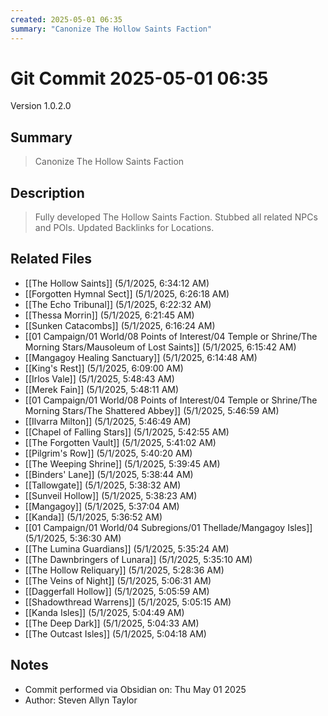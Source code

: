 ```yaml
---
created: 2025-05-01 06:35
summary: "Canonize The Hollow Saints Faction"
---
```


# Git Commit 2025-05-01 06:35

Version 1.0.2.0

## Summary
> Canonize The Hollow Saints Faction

## Description
> Fully developed The Hollow Saints Faction. Stubbed all related NPCs and POIs. Updated Backlinks for Locations.

## Related Files
- [[The Hollow Saints]] (5/1/2025, 6:34:12 AM)
- [[Forgotten Hymnal Sect]] (5/1/2025, 6:26:18 AM)
- [[The Echo Tribunal]] (5/1/2025, 6:22:32 AM)
- [[Thessa Morrin]] (5/1/2025, 6:21:45 AM)
- [[Sunken Catacombs]] (5/1/2025, 6:16:24 AM)
- [[01 Campaign/01 World/08 Points of Interest/04 Temple or Shrine/The Morning Stars/Mausoleum of Lost Saints]] (5/1/2025, 6:15:42 AM)
- [[Mangagoy Healing Sanctuary]] (5/1/2025, 6:14:48 AM)
- [[King's Rest]] (5/1/2025, 6:09:00 AM)
- [[Irlos Vale]] (5/1/2025, 5:48:43 AM)
- [[Merek Fain]] (5/1/2025, 5:48:11 AM)
- [[01 Campaign/01 World/08 Points of Interest/04 Temple or Shrine/The Morning Stars/The Shattered Abbey]] (5/1/2025, 5:46:59 AM)
- [[Ilvarra Milton]] (5/1/2025, 5:46:49 AM)
- [[Chapel of Falling Stars]] (5/1/2025, 5:42:55 AM)
- [[The Forgotten Vault]] (5/1/2025, 5:41:02 AM)
- [[Pilgrim's Row]] (5/1/2025, 5:40:20 AM)
- [[The Weeping Shrine]] (5/1/2025, 5:39:45 AM)
- [[Binders' Lane]] (5/1/2025, 5:38:44 AM)
- [[Tallowgate]] (5/1/2025, 5:38:32 AM)
- [[Sunveil Hollow]] (5/1/2025, 5:38:23 AM)
- [[Mangagoy]] (5/1/2025, 5:37:04 AM)
- [[Kanda]] (5/1/2025, 5:36:52 AM)
- [[01 Campaign/01 World/04 Subregions/01 Thellade/Mangagoy Isles]] (5/1/2025, 5:36:30 AM)
- [[The Lumina Guardians]] (5/1/2025, 5:35:24 AM)
- [[The Dawnbringers of Lunara]] (5/1/2025, 5:35:10 AM)
- [[The Hollow Reliquary]] (5/1/2025, 5:28:36 AM)
- [[The Veins of Night]] (5/1/2025, 5:06:31 AM)
- [[Daggerfall Hollow]] (5/1/2025, 5:05:59 AM)
- [[Shadowthread Warrens]] (5/1/2025, 5:05:15 AM)
- [[Kanda Isles]] (5/1/2025, 5:04:49 AM)
- [[The Deep Dark]] (5/1/2025, 5:04:33 AM)
- [[The Outcast Isles]] (5/1/2025, 5:04:18 AM)

## Notes
- Commit performed via Obsidian on: Thu May 01 2025
- Author: Steven Allyn Taylor

